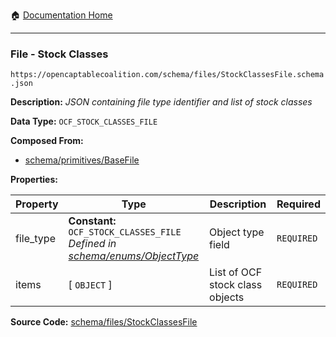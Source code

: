 :house: [Documentation Home](/README.md)

---

### File - Stock Classes

`https://opencaptablecoalition.com/schema/files/StockClassesFile.schema.json`

**Description:** _JSON containing file type identifier and list of stock classes_

**Data Type:** `OCF_STOCK_CLASSES_FILE`

**Composed From:**

- [schema/primitives/BaseFile](/docs/schema/primitives/BaseFile.md)

**Properties:**

| Property  | Type                                                                                                                | Description                     | Required   |
| --------- | ------------------------------------------------------------------------------------------------------------------- | ------------------------------- | ---------- |
| file_type | **Constant:** `OCF_STOCK_CLASSES_FILE`</br>_Defined in [schema/enums/ObjectType](/docs/schema/enums/ObjectType.md)_ | Object type field               | `REQUIRED` |
| items     | [ `OBJECT` ]                                                                                                        | List of OCF stock class objects | `REQUIRED` |

**Source Code:** [schema/files/StockClassesFile](/schema/files/StockClassesFile.schema.json)

